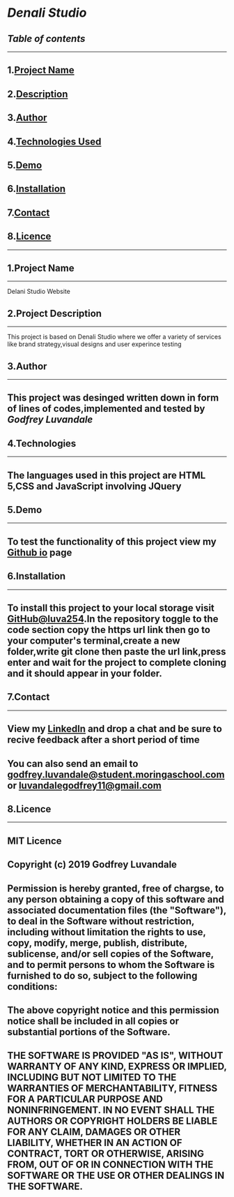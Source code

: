 # ***Denali Studio***
## *Table of contents*
---

1.[Project Name](#Projectname)
---
2.[Description](#Description)
---
3.[Author](#author)
---
4.[Technologies Used](#Technologies)
---
5.[Demo](#Demo)
---
6.[Installation](#installation)
---
7.[Contact](#contact)
---
8.[Licence](#licence)
---

---


## 1.Project Name
---
Delani Studio Website

## 2.Project Description
---
This project is based on  Denali Studio where
we offer a variety of services like brand strategy,visual designs and user experince testing

## 3.Author 
---

This project was desinged written down in form of lines of codes,implemented and tested by ***Godfrey Luvandale***
---
## 4.Technologies
---
The languages used in this project are HTML 5,CSS and JavaScript involving JQuery
---
## 5.Demo
---
To test the functionality of this project view my [Github io](https://luva254.github.io/Delani-Studio/) page
---
## 6.Installation
---
To install this project to your local storage visit [GitHub@luva254](https://github.com/luva254/Delani-Studio).In the repository toggle to the code section copy the https url link then go to your computer's terminal,create a new folder,write git clone then paste the url link,press enter and wait for the project to complete cloning and it should appear in your folder.
---
## 7.Contact
---
View my [LinkedIn](https://www.linkedin.cn/feed/) and drop a chat and be sure to recive feedback after a short period of time
---
You can also send an email to godfrey.luvandale@student.moringaschool.com or luvandalegodfrey11@gmail.com
---

## 8.Licence
---
MIT Licence
---
Copyright (c) 2019 Godfrey Luvandale
---
Permission is hereby granted, free of chargse, to any person obtaining a copy
of this software and associated documentation files (the "Software"), to deal
in the Software without restriction, including without limitation the rights
to use, copy, modify, merge, publish, distribute, sublicense, and/or sell
copies of the Software, and to permit persons to whom the Software is
furnished to do so, subject to the following conditions:
---
The above copyright notice and this permission notice shall be included in all
copies or substantial portions of the Software.
---
THE SOFTWARE IS PROVIDED "AS IS", WITHOUT WARRANTY OF ANY KIND, EXPRESS OR
IMPLIED, INCLUDING BUT NOT LIMITED TO THE WARRANTIES OF MERCHANTABILITY,
FITNESS FOR A PARTICULAR PURPOSE AND NONINFRINGEMENT. IN NO EVENT SHALL THE
AUTHORS OR COPYRIGHT HOLDERS BE LIABLE FOR ANY CLAIM, DAMAGES OR OTHER
LIABILITY, WHETHER IN AN ACTION OF CONTRACT, TORT OR OTHERWISE, ARISING FROM,
OUT OF OR IN CONNECTION WITH THE SOFTWARE OR THE USE OR OTHER DEALINGS IN THE
SOFTWARE.
---